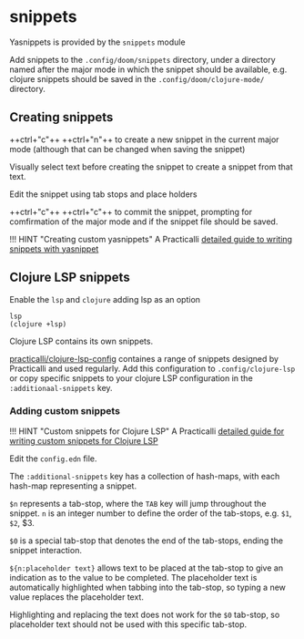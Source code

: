# snippets

Yasnippets is provided by the `snippets` module

Add snippets to the `.config/doom/snippets` directory, under a directory named after the major mode in which the snippet should be available, e.g. clojure snippets should be saved in the `.config/doom/clojure-mode/` directory.

## Creating snippets

++ctrl+"c"++ ++ctrl+"n"++ to create a new snippet in the current major mode (although that can be changed when saving the snippet)

Visually select text before creating the snippet to create a snippet from that text.

Edit the snippet using tab stops and place holders

++ctrl+"c"++ ++ctrl+"c"++ to commit the snippet, prompting for comfirmation of the major mode and if the snippet file should be saved.

!!! HINT "Creating custom yasnippets"
    A Practicalli [detailed guide to writing snippets with yasnippet](https://practical.li/blog/posts/writing-custom-snippets-for-yasnippets/) 


## Clojure LSP snippets

Enable the `lsp` and `clojure` adding lsp as an option

```emacs
lsp
(clojure +lsp)
```

Clojure LSP contains its own snippets.

[practicalli/clojure-lsp-config](https://github.com/practicalli/clojure-lsp-config) containes a range of snippets designed by Practicalli and used regularly. Add this configuration to `.config/clojure-lsp` or copy specific snippets to your clojure LSP configuration in the `:additionaal-snippets` key.

### Adding custom snippets

!!! HINT "Custom snippets for Clojure LSP"
    A Practicalli [detailed guide for writing custom snippets for Clojure LSP](https://practical.li/blog/posts/code-snippets-for-clojure-lsp/)

Edit the `config.edn` file.

The `:additional-snippets` key has a collection of hash-maps, with each hash-map representing a snippet.

`$n` represents a tab-stop, where the `TAB` key will jump throughout the snippet. `n` is an integer number to define the order of the tab-stops, e.g. `$1`, `$2`, $3.

`$0` is a special tab-stop that denotes the end of the tab-stops, ending the snippet interaction.

`${n:placeholder text}` allows text to be placed at the tab-stop to give an indication as to the value to be completed. The placeholder text is automatically highlighted when tabbing into the tab-stop, so typing a new value replaces the placeholder text.

Highlighting and replacing the text does not work for the `$0` tab-stop, so placeholder text should not be used with this specific tab-stop.
